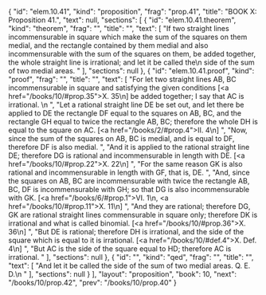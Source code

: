 {
  "id": "elem.10.41",
  "kind": "proposition",
  "frag": "prop.41",
  "title": "BOOK X: Proposition 41.",
  "text": null,
  "sections": [
    {
      "id": "elem.10.41.theorem",
      "kind": "theorem",
      "frag": "",
      "title": "",
      "text": [
        "If two straight lines incommensurable in square which make the sum of the squares on them medial, and the rectangle contained by them medial and also incommensurable with the sum of the squares on them, be added together, the whole straight line is irrational; and let it be called the\n       side of the sum of two medial areas. "
      ],
      "sections": null
    },
    {
      "id": "elem.10.41.proof",
      "kind": "proof",
      "frag": "",
      "title": "",
      "text": [
        "For let two straight lines AB, BC incommensurable in square and satisfying the given conditions [<a href=\"/books/10/#prop.35\">X. 35</a>\n] be added together; I say that AC is irrational. \n      ",
        "Let a rational straight line DE be set out, and let there be applied to DE the rectangle DF equal to the squares on AB, BC, and the rectangle GH equal to twice the rectangle AB, BC; therefore the whole DH is equal to the square on AC. [<a href=\"/books/2/#prop.4\">II. 4</a>\n] ",
        "Now, since the sum of the squares on AB, BC is medial, and is equal to DF, therefore DF is also medial. ",
        "And it is applied to the rational straight line DE; therefore DG is rational and incommensurable in length with DE. [<a href=\"/books/10/#prop.22\">X. 22</a>\n] ",
        "For the same reason GK is also rational and incommensurable in length with GF, that is, DE. ",
        "And, since the squares on AB, BC are incommensurable with twice the rectangle AB, BC, DF is incommensurable with GH; so that DG is also incommensurable with GK. [<a href=\"/books/6/#prop.1\">VI. 1</a>\n, <a href=\"/books/10/#prop.11\">X. 11</a>\n] ",
        "And they are rational; therefore DG, GK are rational straight lines commensurable in square only; therefore DK is irrational and what is called binomial. [<a href=\"/books/10/#prop.36\">X. 36</a>\n] ",
        "But DE is rational; therefore DH is irrational, and the side of the square which is equal to it is irrational. [<a href=\"/books/10/#def.4\">X. Def. 4</a>\n] ",
        "But AC is the side of the square equal to HD; therefore AC is irrational. "
      ],
      "sections": null
    },
    {
      "id": "",
      "kind": "qed",
      "frag": "",
      "title": "",
      "text": [
        "And let it be called the side of the sum of two medial areas. Q. E. D.\n "
      ],
      "sections": null
    }
  ],
  "layout": "proposition",
  "book": 10,
  "next": "/books/10/prop.42",
  "prev": "/books/10/prop.40"
}
